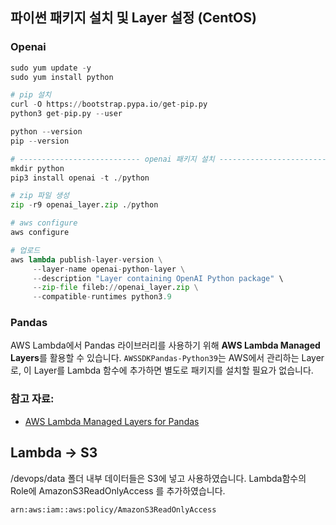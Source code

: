 ## 파이썬 패키지 설치 및 Layer 설정 (CentOS)
### Openai
```python
sudo yum update -y
sudo yum install python

# pip 설치
curl -O https://bootstrap.pypa.io/get-pip.py
python3 get-pip.py --user

python --version
pip --version

# --------------------------- openai 패키지 설치 ---------------------------
mkdir python
pip3 install openai -t ./python

# zip 파일 생성
zip -r9 openai_layer.zip ./python

# aws configure
aws configure

# 업로드
aws lambda publish-layer-version \
     --layer-name openai-python-layer \
     --description "Layer containing OpenAI Python package" \
     --zip-file fileb://openai_layer.zip \
     --compatible-runtimes python3.9

```
### Pandas
AWS Lambda에서 Pandas 라이브러리를 사용하기 위해 **AWS Lambda Managed Layers**를 활용할 수 있습니다. `AWSSDKPandas-Python39`는 AWS에서 관리하는 Layer로, 이 Layer를 Lambda 함수에 추가하면 별도로 패키지를 설치할 필요가 없습니다.

### 참고 자료:
- [AWS Lambda Managed Layers for Pandas](https://aws-sdk-pandas.readthedocs.io/en/stable/layers.html)

## Lambda -> S3 
/devops/data 폴더 내부 데이터들은 S3에 넣고 사용하였습니다. Lambda함수의 Role에 AmazonS3ReadOnlyAccess 를 추가하였습니다.
```
arn:aws:iam::aws:policy/AmazonS3ReadOnlyAccess
```